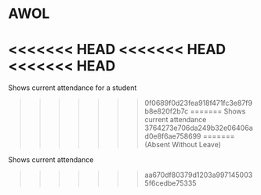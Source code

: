 # AWOL
<<<<<<< HEAD
<<<<<<< HEAD
<<<<<<< HEAD
=======
Shows current attendance for a student
>>>>>>> 0f0689f0d23fea918f471fc3e87f9b8e820f2b7c
=======
Shows current attendance
>>>>>>> 3764273e706da249b32e06406ad0e8f6ae758699
=======
(Absent Without Leave)

Shows current attendance
>>>>>>> aa670df80379d1203a9971450035f6cedbe75335
